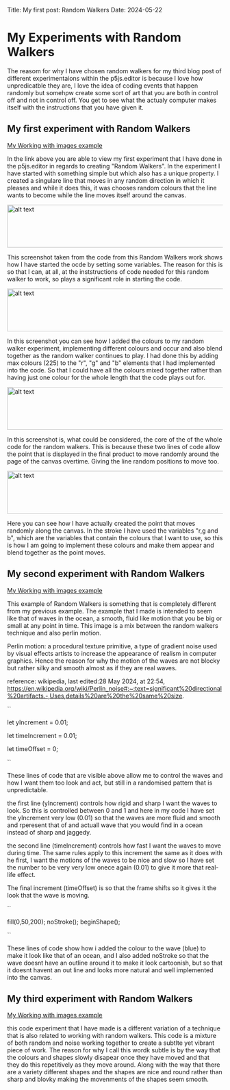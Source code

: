 Title: My first post: Random Walkers
Date: 2024-05-22

# My Experiments with Random Walkers

The reasom for why I have chosen random walkers for my third blog post of different experimentaions within the p5js.editor is because I love how unpredicatble they are, I love the idea of coding events that happen randomly but somehpw create some sort of art that you are both in control off and not in control off. You get to see what the actualy computer makes itself with the instructions that you have given it.

## My first experiment with Random Walkers

[My Working with images example](/skills-github-pages/creativeCode/Random-walker-1/index.html)

In the link above you are able to view my first experiment that I have done in the p5js.editor in regards to creating "Random Walkers". In the experiment I have started with something simple but which also has a unique property. I created a singulare line that moves in any random direction in which it pleases and while it does this, it was chooses random colours that the line wants to become while the line moves itself around the canvas.

<img src="/skills-github-pages/Random-walkers-1.png" alt="alt text" width="600" height="100">

This screenshot taken from the code from this Random Walkers work shows how I have started the ocde by setting some variables. The reason for this is so that I can, at all, at the inststructions of code needed for this random walker to work, so plays a significant role in starting the code.

<img src="/skills-github-pages/Random-walkers-2.png" alt="alt text" width="600" height="100">

In this screenshot you can see how I added the colours to my random walker experiment, implementing different colours and occur and also blend together as the random walker continues to play. I had done this by adding max colours (225) to the "r", "g" and "b" elements that I had implemented into the code. So that I could have all the colours mixed together rather than having just one colour for the whole length that the code plays out for. 

<img src="/skills-github-pages/Random-walkers-3.png" alt="alt text" width="600" height="100">

In this screenshot is, what could be considered, the core of the of the whole code for the random walkers. This is because these two lines of code allow the point that is displayed in the final product to move randomly around the page of the canvas overtime. Giving the line random positions to move too.

<img src="/skills-github-pages/Random-walkers-4.png" alt="alt text" width="600" height="100">

Here you can see how I have actually created the point that moves randomly along the canvas. In the stroke I have used the variables "r,g and b", which are the variables that contain the colours that I want to use, so this is how I am going to implement these colours and make them appear and blend together as the point moves.

## My second experiment with Random Walkers

[My Working with images example](/skills-github-pages/creativeCode/Random-walker-2/index.html)

This example of Random Walkers is something that is completely different from my previous example. The example that I made is intended to seem like that of waves in the ocean, a smooth, fluid like motion that you be big or small at any point in time. This image is a mix between the random walkers technique and also perlin motion.

Perlin motion: a procedural texture primitive, a type of gradient noise used by visual effects artists to increase the appearance of realism in computer graphics. Hence the reason for why the motion of the waves are not blocky but rather silky and smooth almost as if they are real waves.

reference: wikipedia, last edited:28 May 2024, at 22:54, https://en.wikipedia.org/wiki/Perlin_noise#:~:text=significant%20directional%20artifacts.-,Uses,details%20are%20the%20same%20size.

``

let yIncrement = 0.01;

let timeIncrement = 0.01;

let timeOffset = 0;

``

These lines of code that are visible above allow me to control the waves and how I want them too look and act, but still in a randomised pattern that is unpredictable.

the first line (yIncrement) controls how rigid and sharp I want the waves to look. So this is controlled between 0 and 1 and here in my code I have set the yIncrement very low (0.01) so that the waves are more fluid and smooth and rperesent that of and actuall wave that you would find in a ocean instead of sharp and jaggedy.

the second line (timeIncrement) controls how fast I want the waves to move during time. The same rules apply to this increment the same as it does with he first, I want the motions of the waves to be nice and slow so I have set the number to be very very low onece again (0.01) to give it more that real-life effect.

The final increment (timeOffset) is so that the frame shifts so it gives it the look that the wave is moving.

``

 fill(0,50,200);
  noStroke();
  beginShape();

``

These lines of code show how i added the colour to the wave (blue) to make it look like that of an ocean, and I also added noStroke so that the wave doesnt have an outline around it to make it look cartoonish, but so that it doesnt havent an out line and looks more natural and well implemented into the canvas.

## My third experiment with Random Walkers

[My Working with images example](/skills-github-pages/creativeCode/Random-walker-4/index.html)

this code experiment that I have made is a different variation of a technique that is also related to working with random walkers. This code is a mixture of both random and noise working together to create a subtlte yet vibrant piece of work. The reason for why I call this wordk subtle is by the way that the colours and shapes slowly disapear once they have moved and that they do this repetitively as they move around. Along with the way that there are a variety different shapes and the shapes are nice and round rather than sharp and blovky making the movenments of the shapes seem smooth.











